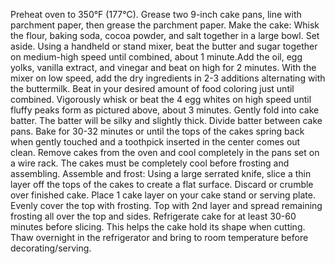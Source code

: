 Preheat oven to 350°F (177°C). Grease two 9-inch cake pans, line with parchment paper, then grease the parchment paper.
Make the cake: Whisk the flour, baking soda, cocoa powder, and salt together in a large bowl. Set aside.
Using a handheld or stand mixer, beat the butter and sugar together on medium-high speed until combined, about 1 minute.Add the oil, egg yolks, vanilla extract, and vinegar and beat on high for 2 minutes.
With the mixer on low speed, add the dry ingredients in 2-3 additions alternating with the buttermilk. Beat in your desired amount of food coloring just until combined. Vigorously whisk or beat the 4 egg whites on high speed until fluffy peaks form as pictured above, about 3 minutes. Gently fold into cake batter. The batter will be silky and slightly thick.
Divide batter between cake pans. Bake for 30-32 minutes or until the tops of the cakes spring back when gently touched and a toothpick inserted in the center comes out clean.  Remove cakes from the oven and cool completely in the pans set on a wire rack. The cakes must be completely cool before frosting and assembling.
Assemble and frost: Using a large serrated knife, slice a thin layer off the tops of the cakes to create a flat surface. Discard or crumble over finished cake. Place 1 cake layer on your cake stand or serving plate. Evenly cover the top with frosting. Top with 2nd layer and spread remaining frosting all over the top and sides. 
Refrigerate cake for at least 30-60 minutes before slicing. This helps the cake hold its shape when cutting.
Thaw overnight in the refrigerator and bring to room temperature before decorating/serving.
